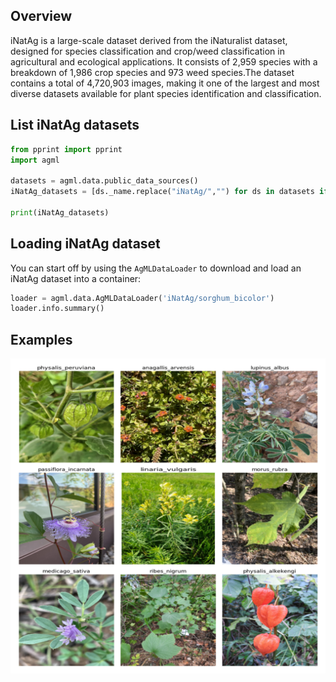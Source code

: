 ## Overview

iNatAg is a large-scale dataset derived from the iNaturalist dataset, designed for species classification and crop/weed classification in agricultural and ecological applications. It consists of 2,959 species with a breakdown of 1,986 crop species and 973 weed species.The dataset contains a total of 4,720,903 images, making it one of the largest and most diverse datasets available for plant species identification and classification.

## List iNatAg datasets

```python
from pprint import pprint
import agml

datasets = agml.data.public_data_sources()
iNatAg_datasets = [ds._name.replace("iNatAg/","") for ds in datasets if "iNatAg" in ds._name]

print(iNatAg_datasets)
```

## Loading iNatAg dataset

You can start off by using the `AgMLDataLoader` to download and load an iNatAg dataset into a container:

```python
loader = agml.data.AgMLDataLoader('iNatAg/sorghum_bicolor')
loader.info.summary()
```

## Examples 
![Example Images for iNatAg](https://github.com/Project-AgML/AgML/blob/naitik-dev/docs/sample_images/iNatAg_sample_images.png)
